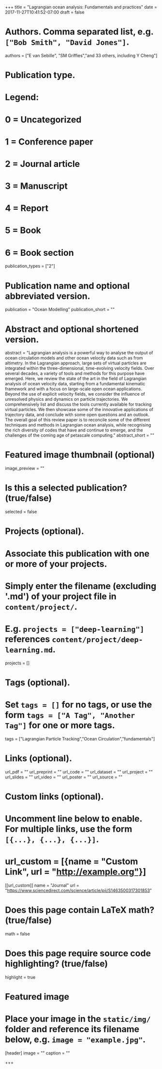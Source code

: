 +++
title = "Lagrangian ocean analysis: Fundamentals and practices"
date = 2017-11-27T10:41:52-07:00
draft = false

# Authors. Comma separated list, e.g. `["Bob Smith", "David Jones"]`.
authors = ["E van Sebille", "SM Griffies","and 33 others, including Y Cheng"]

# Publication type.
# Legend:
# 0 = Uncategorized
# 1 = Conference paper
# 2 = Journal article
# 3 = Manuscript
# 4 = Report
# 5 = Book
# 6 = Book section
publication_types = ["2"]

# Publication name and optional abbreviated version.
publication = "Ocean Modelling"
publication_short = ""

# Abstract and optional shortened version.
abstract = "Lagrangian analysis is a powerful way to analyse the output of ocean circulation models and other ocean velocity data such as from altimetry. In the Lagrangian approach, large sets of virtual particles are integrated within the three-dimensional, time-evolving velocity fields. Over several decades, a variety of tools and methods for this purpose have emerged. Here, we review the state of the art in the field of Lagrangian analysis of ocean velocity data, starting from a fundamental kinematic framework and with a focus on large-scale open ocean applications. Beyond the use of explicit velocity fields, we consider the influence of unresolved physics and dynamics on particle trajectories. We comprehensively list and discuss the tools currently available for tracking virtual particles. We then showcase some of the innovative applications of trajectory data, and conclude with some open questions and an outlook. The overall goal of this review paper is to reconcile some of the different techniques and methods in Lagrangian ocean analysis, while recognising the rich diversity of codes that have and continue to emerge, and the challenges of the coming age of petascale computing."
abstract_short = ""

# Featured image thumbnail (optional)
image_preview = ""

# Is this a selected publication? (true/false)
selected = false

# Projects (optional).
#   Associate this publication with one or more of your projects.
#   Simply enter the filename (excluding '.md') of your project file in `content/project/`.
#   E.g. `projects = ["deep-learning"]` references `content/project/deep-learning.md`.
projects = []

# Tags (optional).
#   Set `tags = []` for no tags, or use the form `tags = ["A Tag", "Another Tag"]` for one or more tags.
tags = ["Lagrangian Particle Tracking","Ocean Circulation","fundamentals"]

# Links (optional).
url_pdf = ""
url_preprint = ""
url_code = ""
url_dataset = ""
url_project = ""
url_slides = ""
url_video = ""
url_poster = ""
url_source = ""

# Custom links (optional).
#   Uncomment line below to enable. For multiple links, use the form `[{...}, {...}, {...}]`.
# url_custom = [{name = "Custom Link", url = "http://example.org"}]
[[url_custom]]
name = "Journal"
url = "https://www.sciencedirect.com/science/article/pii/S1463500317301853"

# Does this page contain LaTeX math? (true/false)
math = false

# Does this page require source code highlighting? (true/false)
highlight = true

# Featured image
# Place your image in the `static/img/` folder and reference its filename below, e.g. `image = "example.jpg"`.
[header]
image = ""
caption = ""

+++
